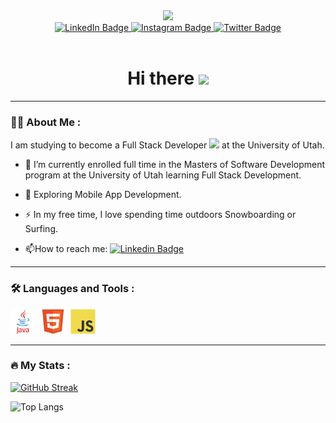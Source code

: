 <div id="header" align="center">
  <img src="https://media3.giphy.com/media/qgQUggAC3Pfv687qPC/giphy.gif?cid=ecf05e47tqvk9gboitj52g5vfjcy33p5s1mjnfzenls6unm2&rid=giphy.gif&ct=g" width="300"/>
  <div id="badges">
  <a href="[your-linkedin-URL](https://www.linkedin.com/in/stuart-kirkham-2b900b205/)">
    <img src="https://img.shields.io/badge/LinkedIn-blue?style=for-the-badge&logo=linkedin&logoColor=white" alt="LinkedIn Badge"/>
  </a>
    <a href="[your-instagram-URL](https://www.instagram.com/_stulander_/)">
    <img src="https://img.shields.io/badge/Instagram-red?style=for-the-badge&logo=instagram&logoColor=white" alt="Instagram Badge"/>
  </a>
  <a href="[your-twitter-URL](https://twitter.com/_Stulander_)">
    <img src="https://img.shields.io/badge/Twitter-blue?style=for-the-badge&logo=twitter&logoColor=white" alt="Twitter Badge"/>
  </a>
</div>
  <img src="https://komarev.com/ghpvc/?username=your-github-stuartkirkham&style=flat-square&color=blue" alt=""/>
  <h1>
  Hi there
  <img src="https://media.giphy.com/media/hvRJCLFzcasrR4ia7z/giphy.gif" width="30px"/>
</h1>
</div>

---

### :man_technologist: About Me :
I am studying to become a Full Stack Developer <img src="https://media.giphy.com/media/WUlplcMpOCEmTGBtBW/giphy.gif" width="30"> at the University of Utah.

- :telescope: I’m currently enrolled full time in the Masters of Software Development program at the University of Utah learning Full Stack Development.

- :seedling: Exploring Mobile App Development.

- :zap: In my free time, I love spending time outdoors Snowboarding or Surfing.

- :mailbox:How to reach me: [![Linkedin Badge](https://img.shields.io/badge/-LinkedIn-blue?style=flat&logo=Linkedin&logoColor=white)](https://www.linkedin.com/in/stuart-kirkham-2b900b205/)

---

### :hammer_and_wrench: Languages and Tools :
<div>
  <img src="https://github.com/devicons/devicon/blob/master/icons/java/java-original-wordmark.svg" title="Java" alt="Java" width="40" height="40"/>&nbsp;
  <img src="https://github.com/devicons/devicon/blob/master/icons/html5/html5-original.svg" title="HTML5" alt="HTML" width="40" height="40"/>&nbsp;
  <img src="https://github.com/devicons/devicon/blob/master/icons/javascript/javascript-original.svg" title="JavaScript" alt="JavaScript" width="40" height="40"/>&nbsp;
</div>

---

### :fire: My Stats :
[![GitHub Streak](http://github-readme-streak-stats.herokuapp.com?user=stuartkirkham&theme=dark&background=000000)](https://git.io/streak-stats)

![Top Langs](https://github-readme-stats-5c44-stuartkirkham.vercel.app/api/top-langs/?username=stuartkirkham&layout=compact&theme=vision-friendly-dark)





